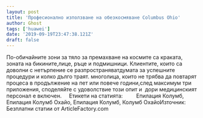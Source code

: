 ```yaml
---
layout: post
title: 'Професионално използване на обезкосмяване Columbus Ohio'
author: Ghost
tags: ['huawei']
date: '2019-09-19T23:47:38.121Z'
draft: false
---
```


По-обичайните зони за тяло за премахване на космите са краката, зоната на бикините,лице, ръце и подмишници. Клиентите, които са доволни с нетърпение се разпространяватдумата за успешните процедури и колко дълго траят. многолица, които не трябва да повтарят процеса в продължение на пет или повече години,след максимум три приложения, споделяйте с удоволствие този опит и  дори медицинският персонал е включен.     Етикети на статията:         Епилация Колумб, Епилация Колумб Охайо, Епилация Колумб, Колумб ОхайоИзточник: Безплатни статии от ArticleFactory.com
